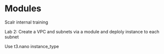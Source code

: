 # Modules

Scalr internal training

Lab 2: Create a VPC and subnets via a module and deploly instance to each subnet

Use t3.nano instance_type
